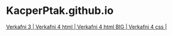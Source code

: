 # KacperPtak.github.io
[Verkafni 3 | ](/Verkafni/htmlsida.html)
[Verkafni 4 html | ](/Deskopt/Verkafni4/index.html)
[Verkafni 4 html BIG | ](/Deskopt/Verkafni4/verkafni53.html)
[Verkafni 4 css | ](/Deskopt/Verkafni4/Verkafni4.css)


